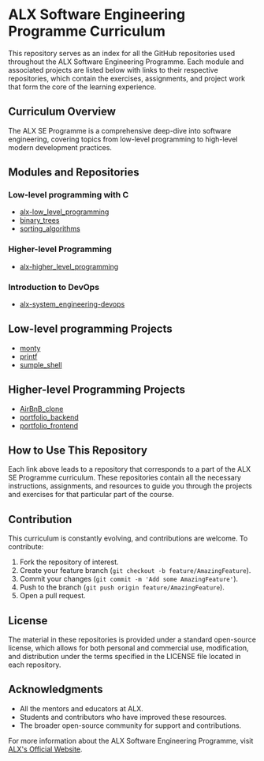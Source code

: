 # ALX Software Engineering Programme Curriculum

This repository serves as an index for all the GitHub repositories used throughout the ALX Software Engineering Programme. Each module and associated projects are listed below with links to their respective repositories, which contain the exercises, assignments, and project work that form the core of the learning experience.

## Curriculum Overview

The ALX SE Programme is a comprehensive deep-dive into software engineering, covering topics from low-level programming to high-level modern development practices.

## Modules and Repositories

### Low-level programming with C
  - [alx-low_level_programming](https://github.com/0marSalah/alx-low_level_programming)
  - [binary_trees](https://github.com/0marSalah/binary_trees)
  - [sorting_algorithms](https://github.com/0marSalah/sorting_algorithms)

### Higher-level Programming
  - [alx-higher_level_programming](https://github.com/0marSalah/alx-higher_level_programming)

### Introduction to DevOps
  - [alx-system_engineering-devops](https://github.com/0marSalah/alx-system_engineering-devops)

## Low-level programming Projects
  - [monty](https://github.com/0marSalah/monty)
  - [printf](https://github.com/0marSalah/printf)
  - [sumple_shell](https://github.com/0marSalah/simple_shell)

## Higher-level Programming Projects
  - [AirBnB_clone](https://github.com/0marSalah/AirBnB_clone_v4)
  - [portfolio_backend](https://github.com/0marSalah/alx-portfolio-back)
  - [portfolio_frontend](https://github.com/AmrShoukry/time_tracker_pro)


## How to Use This Repository

Each link above leads to a repository that corresponds to a part of the ALX SE Programme curriculum. These repositories contain all the necessary instructions, assignments, and resources to guide you through the projects and exercises for that particular part of the course.

## Contribution

This curriculum is constantly evolving, and contributions are welcome. To contribute:

1. Fork the repository of interest.
2. Create your feature branch (`git checkout -b feature/AmazingFeature`).
3. Commit your changes (`git commit -m 'Add some AmazingFeature'`).
4. Push to the branch (`git push origin feature/AmazingFeature`).
5. Open a pull request.

## License

The material in these repositories is provided under a standard open-source license, which allows for both personal and commercial use, modification, and distribution under the terms specified in the LICENSE file located in each repository.

## Acknowledgments

- All the mentors and educators at ALX.
- Students and contributors who have improved these resources.
- The broader open-source community for support and contributions.

For more information about the ALX Software Engineering Programme, visit [ALX's Official Website](#).
